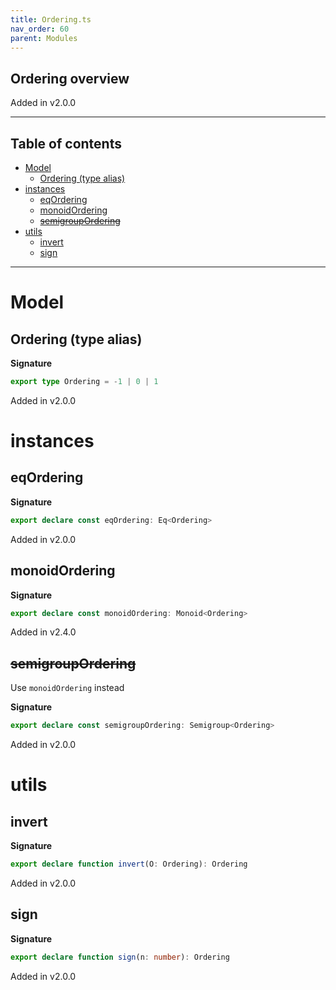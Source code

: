 ```yaml
---
title: Ordering.ts
nav_order: 60
parent: Modules
---
```


## Ordering overview

Added in v2.0.0

---

<h2 class="text-delta">Table of contents</h2>

- [Model](#model)
  - [Ordering (type alias)](#ordering-type-alias)
- [instances](#instances)
  - [eqOrdering](#eqordering)
  - [monoidOrdering](#monoidordering)
  - [~~semigroupOrdering~~](#semigroupordering)
- [utils](#utils)
  - [invert](#invert)
  - [sign](#sign)

---

# Model

## Ordering (type alias)

**Signature**

```ts
export type Ordering = -1 | 0 | 1
```

Added in v2.0.0

# instances

## eqOrdering

**Signature**

```ts
export declare const eqOrdering: Eq<Ordering>
```

Added in v2.0.0

## monoidOrdering

**Signature**

```ts
export declare const monoidOrdering: Monoid<Ordering>
```

Added in v2.4.0

## ~~semigroupOrdering~~

Use `monoidOrdering` instead

**Signature**

```ts
export declare const semigroupOrdering: Semigroup<Ordering>
```

Added in v2.0.0

# utils

## invert

**Signature**

```ts
export declare function invert(O: Ordering): Ordering
```

Added in v2.0.0

## sign

**Signature**

```ts
export declare function sign(n: number): Ordering
```

Added in v2.0.0
